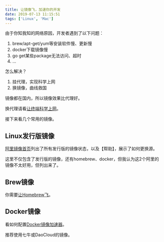 ```yaml
---
title: 让镜像飞，加速你的开发
date: 2019-07-13 11:15:51
tags: ['Linux', 'Mac']
---
```


由于你知我知的网络原因，开发者遇到了以下问题：

1. brew/apt-get/yum等安装软件慢、更新慢
1. docker下载镜像慢
1. go get某些package无法访问、超时
1. ...

怎么解决？

1. 挂代理，实现科学上网
2. 换镜像，曲线救国

镜像都在国内，所以镜像效果比代理好。

换代理请看[让终端科学上网](http://lessisbetter.site/2018/09/06/Science-and-the-Internet/)。

接下来看几个常用的镜像。

## Linux发行版镜像

[阿里镜像首页](https://opsx.alibaba.com/mirror)列出了所有发行版的镜像状态，以及【帮助】，展示了如何更换源。

这里不仅包含了发行版的镜像，还有homebrew、docker，但我认为这2个阿里的镜像不太好用，但列出来了。

## Brew镜像

你需要[让Homebrew飞](http://lessisbetter.site/2019/07/13/better-brew/)。

## Docker镜像

看如何配置[Docker镜像加速器](https://yeasy.gitbooks.io/docker_practice/install/mirror.html)。

推荐使用七牛或DaoCloud的镜像。

